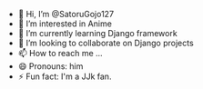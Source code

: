 - 👋 Hi, I’m @SatoruGojo127
- 👀 I’m interested in Anime
- 🌱 I’m currently learning Django framework
- 💞️ I’m looking to collaborate on Django projects
- 📫 How to reach me ...
- 😄 Pronouns: him
- ⚡ Fun fact: I'm a JJk fan.

<!---
SatoruGojo127/SatoruGojo127 is a ✨ special ✨ repository because its `README.md` (this file) appears on your GitHub profile.
You can click the Preview link to take a look at your changes.
--->
